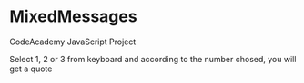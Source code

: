 # MixedMessages
CodeAcademy JavaScript Project 

Select 1, 2 or 3 from keyboard and according to the number chosed, you will get a quote 
